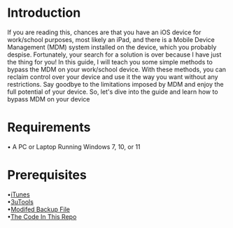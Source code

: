 # Introduction
If you are reading this, chances are that you have an iOS device for work/school purposes, most likely an iPad, and there is a Mobile Device Management (MDM) system installed on the device, which you probably despise. Fortunately, your search for a solution is over because I have just the thing for you! In this guide, I will teach you some simple methods to bypass the MDM on your work/school device. With these methods, you can reclaim control over your device and use it the way you want without any restrictions. Say goodbye to the limitations imposed by MDM and enjoy the full potential of your device. So, let's dive into the guide and learn how to bypass MDM on your device
# Requirements
• A PC or Laptop Running Windows 7, 10, or 11
# Prerequisites
•[iTunes](https://secure-appldnld.apple.com/itunes12/001-80053-20210422-E8A3B28C-A3B2-11EB-BE07-CE1B67FC6302/iTunes64Setup.exe)
<br>
•[3uTools](https://url.3u.com/zmAJjyaa)
<br>
•[Modifed Backup File](https://example.com/)
<br>
•[The Code In This Repo](https://example.com/)

